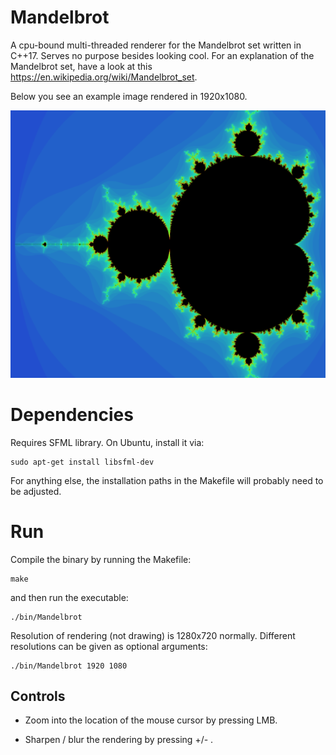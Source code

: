 # Mandelbrot

A cpu-bound multi-threaded renderer for the Mandelbrot set written in C++17. Serves no purpose besides looking cool. For an explanation of the Mandelbrot set, have a look at this https://en.wikipedia.org/wiki/Mandelbrot_set.

Below you see an example image rendered in 1920x1080.

![image](.example.png)

# Dependencies

Requires SFML library. On Ubuntu, install it via:

    sudo apt-get install libsfml-dev

For anything else, the installation paths in the Makefile will probably need to be adjusted.

# Run

Compile the binary by running the Makefile:

    make

and then run the executable:

    ./bin/Mandelbrot

Resolution of rendering (not drawing) is 1280x720 normally. Different resolutions can be given as optional arguments:

    ./bin/Mandelbrot 1920 1080

## Controls

- Zoom into the location of the mouse cursor by pressing LMB.

- Sharpen / blur the rendering by pressing +/- .